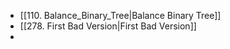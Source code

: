 - [[110. Balance_Binary_Tree|Balance Binary Tree]]
- [[278. First Bad Version|First Bad Version]]
- 